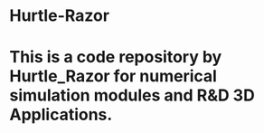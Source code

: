 # Hurtle-Razor
# This is a code repository by Hurtle_Razor for numerical simulation modules and R&D 3D Applications.
